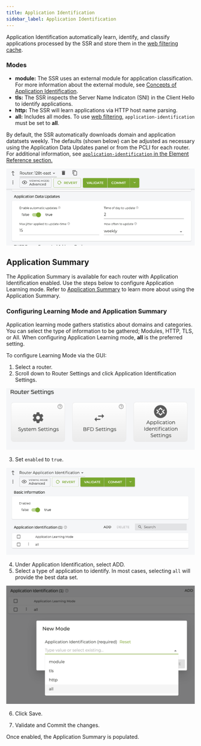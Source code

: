 ```yaml
---
title: Application Identification
sidebar_label: Application Identification
---
```


Application Identification automatically learn, identify, and classify applications processed by the SSR and store them in the [web filtering cache](config_domain-based_web_filter.md#how-it-works). 

### Modes

- **module:** The SSR uses an external module for application classification. For more information about the external module, see [Concepts of Application Identification](concepts_appid.md).
- **tls:** The SSR inspects the Server Name Indicaton (SNI) in the Client Hello to identify applications.  
- **http:** The SSR will learn applications via HTTP host name parsing. 
- **all:** Includes all modes. To use [web filtering](config_domain-based_web_filter.md), `application-identification` must be set to **all**. 

By default, the SSR automatically downloads domain and application datatsets weekly. The defaults (shown below) can be adjusted as necessary using the Application Data Updates panel or from the PCLI for each router. For additional information, see [`application-identification` in the Element Reference section.](config_reference_guide.md#application-identification)

![Application Data Updates](/img/dbwf_app-id_updates.png)

## Application Summary

The Application Summary is available for each router with Application Identification enabled. Use the steps below to configure Application Learning mode. Refer to [Application Summary](how_to_use_app_summary.md) to learn more about using the Application Summary. 

### Configuring Learning Mode and Application Summary

Application learning mode gathers statistics about domains and categories. You can select the type of information to be gathered; Modules, HTTP, TLS, or All. When configuring Application Learning mode, **all** is the preferred setting.

To configure Learning Mode via the GUI:
1. Select a router.
2. Scroll down to Router Settings and click Application Identification Settings.

![Application ID Setting Button](/img/config_app_learning1.png)

3. Set `enabled` to `true`.

![App ID Basic Info](/img/config_app_learning2.png)

4. Under Application Identification, select ADD.
5. Select a type of application to identify. In most cases, selecting `all` will provide the best data set.

![App Id Dropdown](/img/config_app_learning3.png)

6. Click Save.

7. Validate and Commit the changes. 

Once enabled, the Application Summary is populated. 

